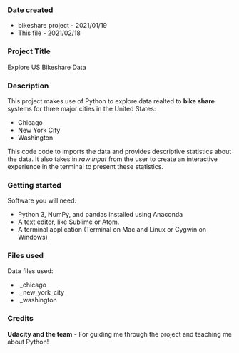 ### Date created

* bikeshare project - 2021/01/19
* This file - 2021/02/18

### Project Title
Explore US Bikeshare Data

### Description
This project makes use of Python to explore data realted to **bike share** systems for three major cities in the United States: 
* Chicago
* New York City
* Washington

This code code to imports the data and provides descriptive statistics about the data. 
It also takes in _raw input_ from the user to create an interactive experience in the terminal to present these statistics.

### Getting started
Software you will need:
* Python 3, NumPy, and pandas installed using Anaconda
* A text editor, like Sublime or Atom.
* A terminal application (Terminal on Mac and Linux or Cygwin on Windows)

### Files used
Data files used:
* ._chicago
* ._new_york_city
* ._washington

### Credits
**Udacity and the team** - For guiding me through the project and teaching me about Python!

